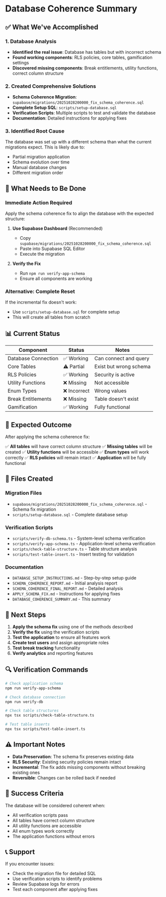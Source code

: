 # Database Coherence Summary

## ✅ What We've Accomplished

### 1. Database Analysis
- **Identified the real issue**: Database has tables but with incorrect schema
- **Found working components**: RLS policies, core tables, gamification settings
- **Discovered missing components**: Break entitlements, utility functions, correct column structure

### 2. Created Comprehensive Solutions
- **Schema Coherence Migration**: `supabase/migrations/20251028200000_fix_schema_coherence.sql`
- **Complete Setup SQL**: `scripts/setup-database.sql`
- **Verification Scripts**: Multiple scripts to test and validate the database
- **Documentation**: Detailed instructions for applying fixes

### 3. Identified Root Cause
The database was set up with a different schema than what the current migrations expect. This is likely due to:
- Partial migration application
- Schema evolution over time
- Manual database changes
- Different migration order

## 🔧 What Needs to Be Done

### Immediate Action Required
Apply the schema coherence fix to align the database with the expected structure:

1. **Use Supabase Dashboard** (Recommended)
   - Copy `supabase/migrations/20251028200000_fix_schema_coherence.sql`
   - Paste into Supabase SQL Editor
   - Execute the migration

2. **Verify the Fix**
   - Run `npm run verify-app-schema`
   - Ensure all components are working

### Alternative: Complete Reset
If the incremental fix doesn't work:
- Use `scripts/setup-database.sql` for complete setup
- This will create all tables from scratch

## 📊 Current Status

| Component | Status | Notes |
|-----------|--------|-------|
| Database Connection | ✅ Working | Can connect and query |
| Core Tables | ⚠️ Partial | Exist but wrong schema |
| RLS Policies | ✅ Working | Security is active |
| Utility Functions | ❌ Missing | Not accessible |
| Enum Types | ❌ Incorrect | Wrong values |
| Break Entitlements | ❌ Missing | Table doesn't exist |
| Gamification | ✅ Working | Fully functional |

## 🎯 Expected Outcome

After applying the schema coherence fix:

✅ **All tables** will have correct column structure
✅ **Missing tables** will be created
✅ **Utility functions** will be accessible
✅ **Enum types** will work correctly
✅ **RLS policies** will remain intact
✅ **Application** will be fully functional

## 📁 Files Created

### Migration Files
- `supabase/migrations/20251028200000_fix_schema_coherence.sql` - Schema fix migration
- `scripts/setup-database.sql` - Complete database setup

### Verification Scripts
- `scripts/verify-db-schema.ts` - System-level schema verification
- `scripts/verify-app-schema.ts` - Application-level schema verification
- `scripts/check-table-structure.ts` - Table structure analysis
- `scripts/test-table-insert.ts` - Insert testing for validation

### Documentation
- `DATABASE_SETUP_INSTRUCTIONS.md` - Step-by-step setup guide
- `SCHEMA_COHERENCE_REPORT.md` - Initial analysis report
- `SCHEMA_COHERENCE_FINAL_REPORT.md` - Detailed analysis
- `APPLY_SCHEMA_FIX.md` - Instructions for applying fixes
- `DATABASE_COHERENCE_SUMMARY.md` - This summary

## 🚀 Next Steps

1. **Apply the schema fix** using one of the methods described
2. **Verify the fix** using the verification scripts
3. **Test the application** to ensure all features work
4. **Create test users** and assign appropriate roles
5. **Test break tracking** functionality
6. **Verify analytics** and reporting features

## 🔍 Verification Commands

```bash
# Check application schema
npm run verify-app-schema

# Check database connection
npm run verify-db

# Check table structures
npx tsx scripts/check-table-structure.ts

# Test table inserts
npx tsx scripts/test-table-insert.ts
```

## ⚠️ Important Notes

- **Data Preservation**: The schema fix preserves existing data
- **RLS Security**: Existing security policies remain intact
- **Incremental**: The fix adds missing components without breaking existing ones
- **Reversible**: Changes can be rolled back if needed

## 🎉 Success Criteria

The database will be considered coherent when:
- All verification scripts pass
- All tables have correct column structure
- All utility functions are accessible
- All enum types work correctly
- The application functions without errors

## 📞 Support

If you encounter issues:
- Check the migration file for detailed SQL
- Use verification scripts to identify problems
- Review Supabase logs for errors
- Test each component after applying fixes